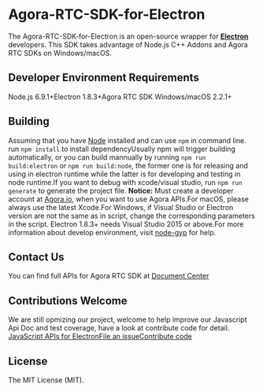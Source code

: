 # Agora-RTC-SDK-for-Electron
The Agora-RTC-SDK-for-Electron is an open-source wrapper for **[Electron](https://electronjs.org/)** developers. This SDK takes advantage of Node.js C++ Addons and Agora RTC SDKs on Windows/macOS.
## Developer Environment Requirements
Node.js 6.9.1+Electron 1.8.3+Agora RTC SDK Windows/macOS 2.2.1+
## Building
Assuming that you have [Node](https://nodejs.org/en/download/) installed and can use `npm` in command line.
run `npm install` to install dependencyUsually npm will trigger building automatically, or you can build mannually by running `npm run build:electron` or `npm run build:node`, the former one is for releasing and using in electron runtime while the latter is for developing and testing in node runtime.If you want to debug with xcode/visual studio, run `npm run generate` to generate the project file.
**Notice:**
Must create a developer account at [Agora.io](https://dashboard.agora.io/signin), when you want to use Agora APIs.For macOS, please always use the latest Xcode.For Windows, if Visual Studio or Electron version are not the same as in script, change the corresponding parameters in the script. Electron 1.8.3+ needs Visual Studio 2015 or above.For more information about develop environment, visit [node-gyp](https://github.com/nodejs/node-gyp/blob/master/README.md) for help.
## Contact Us
You can find full APIs for Agora RTC SDK at [Document Center](https://docs.agora.io/en/)
## Contributions Welcome
We are still opmizing our project, welcome to help improve our Javascript Api Doc and test coverage, have a look at contribute code for detail.
[JavaScript APIs for Electron](./docs/apis.md)[File an issue](https://github.com/AgoraIO/Agora-RTC-SDK-for-Electron/issues)[Contribute code](./docs/contribuitions.md)
## License
The MIT License (MIT).